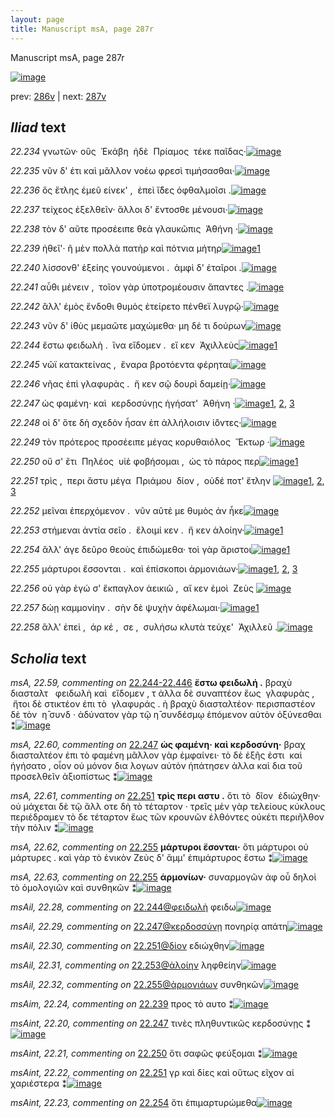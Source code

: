 ```yaml
---
layout: page
title: Manuscript msA, page 287r
---
```


Manuscript msA, page 287r

[![image](http://www.homermultitext.org/iipsrv?OBJ=IIP,1.0&FIF=/project/homer/pyramidal/deepzoom/hmt/vaimg/2017a/VA287RN_0457.tif&WID=100&CVT=JPEG)](http://www.homermultitext.org/ict2/?urn=urn:cite2:hmt:vaimg.2017a:VA287RN_0457)

prev:  [286v](../286v) | next:  [287v](../287v)

## *Iliad* text

*22.234* <a id="22.234"/> γνωτῶν· οὓς  Ἑκάβη  ἠδὲ  Πρίαμος  τέκε παῖδας·[![image](http://www.homermultitext.org/iipsrv?OBJ=IIP,1.0&FIF=/project/homer/pyramidal/deepzoom/hmt/vaimg/2017a/VA287RN_0457.tif&RGN=0.2203,0.2043,0.4425,0.02337&WID=1000&CVT=JPEG)](http://www.homermultitext.org/ict2/?urn=urn:cite2:hmt:vaimg.2017a:VA287RN_0457@0.2203,0.2043,0.4425,0.02337)

*22.235* <a id="22.235"/> νῦν δ' έτι καὶ μᾶλλον νοέω φρεσὶ τιμήσασθαι·[![image](http://www.homermultitext.org/iipsrv?OBJ=IIP,1.0&FIF=/project/homer/pyramidal/deepzoom/hmt/vaimg/2017a/VA287RN_0457.tif&RGN=0.2222,0.2260,0.3850,0.02337&WID=1000&CVT=JPEG)](http://www.homermultitext.org/ict2/?urn=urn:cite2:hmt:vaimg.2017a:VA287RN_0457@0.2222,0.2260,0.3850,0.02337)

*22.236* <a id="22.236"/> ὃς ἔτλης ἐμεῦ είνεκ' ,  ἐπεὶ ἴ̈δες ὀφθαλμοῖσι .[![image](http://www.homermultitext.org/iipsrv?OBJ=IIP,1.0&FIF=/project/homer/pyramidal/deepzoom/hmt/vaimg/2017a/VA287RN_0457.tif&RGN=0.2259,0.2461,0.3884,0.02462&WID=1000&CVT=JPEG)](http://www.homermultitext.org/ict2/?urn=urn:cite2:hmt:vaimg.2017a:VA287RN_0457@0.2259,0.2461,0.3884,0.02462)

*22.237* <a id="22.237"/> τείχεος ἐξελθεῖν· ἄλλοι δ' ἔντοσθε μένουσι·[![image](http://www.homermultitext.org/iipsrv?OBJ=IIP,1.0&FIF=/project/homer/pyramidal/deepzoom/hmt/vaimg/2017a/VA287RN_0457.tif&RGN=0.2179,0.2645,0.3884,0.02462&WID=1000&CVT=JPEG)](http://www.homermultitext.org/ict2/?urn=urn:cite2:hmt:vaimg.2017a:VA287RN_0457@0.2179,0.2645,0.3884,0.02462)

*22.238* <a id="22.238"/> τὸν δ' αῦτε προσέειπε θεὰ γλαυκῶπις  Ἀθήνη ·[![image](http://www.homermultitext.org/iipsrv?OBJ=IIP,1.0&FIF=/project/homer/pyramidal/deepzoom/hmt/vaimg/2017a/VA287RN_0457.tif&RGN=0.2148,0.2851,0.4035,0.02102&WID=1000&CVT=JPEG)](http://www.homermultitext.org/ict2/?urn=urn:cite2:hmt:vaimg.2017a:VA287RN_0457@0.2148,0.2851,0.4035,0.02102)

*22.239* <a id="22.239"/> ἠθεῖ'· ῆ μὲν πολλὰ πατὴρ καὶ πότνια μήτηρ[![image](http://www.homermultitext.org/iipsrv?OBJ=IIP,1.0&FIF=/project/homer/pyramidal/deepzoom/hmt/vaimg/2017a/VA287RN_0457.tif&RGN=0.2143,0.3021,0.3931,0.02503&WID=1000&CVT=JPEG)](http://www.homermultitext.org/ict2/?urn=urn:cite2:hmt:vaimg.2017a:VA287RN_0457@0.2143,0.3021,0.3931,0.02503)[1](#msAim_22.24)

*22.240* <a id="22.240"/> λίσσονθ' ἑξείης γουνούμενοι .  ἀμφὶ δ' ἑταῖροι .[![image](http://www.homermultitext.org/iipsrv?OBJ=IIP,1.0&FIF=/project/homer/pyramidal/deepzoom/hmt/vaimg/2017a/VA287RN_0457.tif&RGN=0.2218,0.3201,0.3931,0.02614&WID=1000&CVT=JPEG)](http://www.homermultitext.org/ict2/?urn=urn:cite2:hmt:vaimg.2017a:VA287RN_0457@0.2218,0.3201,0.3931,0.02614)

*22.241* <a id="22.241"/> αὖθι μένειν ,  τοῖον γὰρ ὑποτρομέουσιν ἅπαντες .[![image](http://www.homermultitext.org/iipsrv?OBJ=IIP,1.0&FIF=/project/homer/pyramidal/deepzoom/hmt/vaimg/2017a/VA287RN_0457.tif&RGN=0.2205,0.3415,0.4143,0.02227&WID=1000&CVT=JPEG)](http://www.homermultitext.org/ict2/?urn=urn:cite2:hmt:vaimg.2017a:VA287RN_0457@0.2205,0.3415,0.4143,0.02227)

*22.242* <a id="22.242"/> ἂλλ' ἐμὸς ἔνδοθι θυμὸς ἐτείρετο πένθεϊ λυγρῷ·[![image](http://www.homermultitext.org/iipsrv?OBJ=IIP,1.0&FIF=/project/homer/pyramidal/deepzoom/hmt/vaimg/2017a/VA287RN_0457.tif&RGN=0.2227,0.3578,0.4154,0.02642&WID=1000&CVT=JPEG)](http://www.homermultitext.org/ict2/?urn=urn:cite2:hmt:vaimg.2017a:VA287RN_0457@0.2227,0.3578,0.4154,0.02642)

*22.243* <a id="22.243"/> νῦν δ' ἰ̈θὺς μεμαῶτε μαχώμεθα· μη δέ τι δούρων[![image](http://www.homermultitext.org/iipsrv?OBJ=IIP,1.0&FIF=/project/homer/pyramidal/deepzoom/hmt/vaimg/2017a/VA287RN_0457.tif&RGN=0.2222,0.3775,0.4178,0.02503&WID=1000&CVT=JPEG)](http://www.homermultitext.org/ict2/?urn=urn:cite2:hmt:vaimg.2017a:VA287RN_0457@0.2222,0.3775,0.4178,0.02503)

*22.244* <a id="22.244"/> ἔστω φειδωλὴ .  ἵνα εἴδομεν .  εἴ κεν  Ἀχιλλεὺς[![image](http://www.homermultitext.org/iipsrv?OBJ=IIP,1.0&FIF=/project/homer/pyramidal/deepzoom/hmt/vaimg/2017a/VA287RN_0457.tif&RGN=0.2218,0.3943,0.3832,0.02752&WID=1000&CVT=JPEG)](http://www.homermultitext.org/ict2/?urn=urn:cite2:hmt:vaimg.2017a:VA287RN_0457@0.2218,0.3943,0.3832,0.02752)[1](#msAil_22.28)

*22.245* <a id="22.245"/> νῶϊ κατακτείνας ,  ἔναρα βροτόεντα φέρηται[![image](http://www.homermultitext.org/iipsrv?OBJ=IIP,1.0&FIF=/project/homer/pyramidal/deepzoom/hmt/vaimg/2017a/VA287RN_0457.tif&RGN=0.2209,0.4162,0.4112,0.02407&WID=1000&CVT=JPEG)](http://www.homermultitext.org/ict2/?urn=urn:cite2:hmt:vaimg.2017a:VA287RN_0457@0.2209,0.4162,0.4112,0.02407)

*22.246* <a id="22.246"/> νῆας ἐπὶ γλαφυρὰς .  ἤ κεν σῷ δουρὶ δαμείῃ·[![image](http://www.homermultitext.org/iipsrv?OBJ=IIP,1.0&FIF=/project/homer/pyramidal/deepzoom/hmt/vaimg/2017a/VA287RN_0457.tif&RGN=0.2203,0.4344,0.4095,0.02932&WID=1000&CVT=JPEG)](http://www.homermultitext.org/ict2/?urn=urn:cite2:hmt:vaimg.2017a:VA287RN_0457@0.2203,0.4344,0.4095,0.02932)

*22.247* <a id="22.247"/> ὡς φαμένη· καὶ  κερδοσύνῃς ἡγήσατ'  Ἀθήνη ·[![image](http://www.homermultitext.org/iipsrv?OBJ=IIP,1.0&FIF=/project/homer/pyramidal/deepzoom/hmt/vaimg/2017a/VA287RN_0457.tif&RGN=0.2161,0.4531,0.4042,0.02241&WID=1000&CVT=JPEG)](http://www.homermultitext.org/ict2/?urn=urn:cite2:hmt:vaimg.2017a:VA287RN_0457@0.2161,0.4531,0.4042,0.02241)[1](#msA_22.60), [2](#msAil_22.29), [3](#msAint_22.20)

*22.248* <a id="22.248"/> οἱ δ' ὅτε δὴ σχεδὸν ἦσαν ἐπ ἀλλήλοισιν ἰ̈όντες·[![image](http://www.homermultitext.org/iipsrv?OBJ=IIP,1.0&FIF=/project/homer/pyramidal/deepzoom/hmt/vaimg/2017a/VA287RN_0457.tif&RGN=0.2218,0.4726,0.3957,0.02199&WID=1000&CVT=JPEG)](http://www.homermultitext.org/ict2/?urn=urn:cite2:hmt:vaimg.2017a:VA287RN_0457@0.2218,0.4726,0.3957,0.02199)

*22.249* <a id="22.249"/> τὸν πρότερος προσέειπε μέγας κορυθαιόλος  Ἕκτωρ ·[![image](http://www.homermultitext.org/iipsrv?OBJ=IIP,1.0&FIF=/project/homer/pyramidal/deepzoom/hmt/vaimg/2017a/VA287RN_0457.tif&RGN=0.2179,0.4928,0.4294,0.02102&WID=1000&CVT=JPEG)](http://www.homermultitext.org/ict2/?urn=urn:cite2:hmt:vaimg.2017a:VA287RN_0457@0.2179,0.4928,0.4294,0.02102)

*22.250* <a id="22.250"/> οὔ σ' ἔτι  Πηλέος  υἱὲ φοβήσομαι ,  ὡς τὸ πάρος περ[![image](http://www.homermultitext.org/iipsrv?OBJ=IIP,1.0&FIF=/project/homer/pyramidal/deepzoom/hmt/vaimg/2017a/VA287RN_0457.tif&RGN=0.2159,0.5095,0.3808,0.02476&WID=1000&CVT=JPEG)](http://www.homermultitext.org/ict2/?urn=urn:cite2:hmt:vaimg.2017a:VA287RN_0457@0.2159,0.5095,0.3808,0.02476)[1](#msAint_22.21)

*22.251* <a id="22.251"/> τρὶς ,  περι ἄστυ μέγα  Πριάμου  δίον ,  οὐδέ ποτ' ἔτλην [![image](http://www.homermultitext.org/iipsrv?OBJ=IIP,1.0&FIF=/project/homer/pyramidal/deepzoom/hmt/vaimg/2017a/VA287RN_0457.tif&RGN=0.2139,0.5286,0.4153,0.02573&WID=1000&CVT=JPEG)](http://www.homermultitext.org/ict2/?urn=urn:cite2:hmt:vaimg.2017a:VA287RN_0457@0.2139,0.5286,0.4153,0.02573)[1](#msAil_22.30), [2](#msA_22.61), [3](#msAint_22.22)

*22.252* <a id="22.252"/> μεῖναι ἐπερχόμενον .  νῦν αῦτέ με θυμὸς ἀν ἧκε[![image](http://www.homermultitext.org/iipsrv?OBJ=IIP,1.0&FIF=/project/homer/pyramidal/deepzoom/hmt/vaimg/2017a/VA287RN_0457.tif&RGN=0.2174,0.5484,0.4064,0.02144&WID=1000&CVT=JPEG)](http://www.homermultitext.org/ict2/?urn=urn:cite2:hmt:vaimg.2017a:VA287RN_0457@0.2174,0.5484,0.4064,0.02144)

*22.253* <a id="22.253"/> στήμεναι ἀντία σεῖο .  ἕλοιμί κεν .  ἤ κεν ἁλοίην·[![image](http://www.homermultitext.org/iipsrv?OBJ=IIP,1.0&FIF=/project/homer/pyramidal/deepzoom/hmt/vaimg/2017a/VA287RN_0457.tif&RGN=0.2167,0.5674,0.4118,0.02144&WID=1000&CVT=JPEG)](http://www.homermultitext.org/ict2/?urn=urn:cite2:hmt:vaimg.2017a:VA287RN_0457@0.2167,0.5674,0.4118,0.02144)[1](#msAil_22.31)

*22.254* <a id="22.254"/> ἂλλ' άγε δεῦρο θεοὺς ἐπιδώμεθα· τοὶ γὰρ ἄριστοι[![image](http://www.homermultitext.org/iipsrv?OBJ=IIP,1.0&FIF=/project/homer/pyramidal/deepzoom/hmt/vaimg/2017a/VA287RN_0457.tif&RGN=0.2161,0.5870,0.4059,0.02365&WID=1000&CVT=JPEG)](http://www.homermultitext.org/ict2/?urn=urn:cite2:hmt:vaimg.2017a:VA287RN_0457@0.2161,0.5870,0.4059,0.02365)[1](#msAint_22.23)

*22.255* <a id="22.255"/> μάρτυροι ἔσσονται .  καὶ ἐπίσκοποι ἁρμονιάων·[![image](http://www.homermultitext.org/iipsrv?OBJ=IIP,1.0&FIF=/project/homer/pyramidal/deepzoom/hmt/vaimg/2017a/VA287RN_0457.tif&RGN=0.2157,0.6046,0.3902,0.02282&WID=1000&CVT=JPEG)](http://www.homermultitext.org/ict2/?urn=urn:cite2:hmt:vaimg.2017a:VA287RN_0457@0.2157,0.6046,0.3902,0.02282)[1](#msA_22.63), [2](#msAil_22.32), [3](#msA_22.62)

*22.256* <a id="22.256"/> οὐ γὰρ ἐγώ σ' ἔκπαγλον ἀεικιῶ ,  αἴ κεν ἐμοὶ  Ζεὺς [![image](http://www.homermultitext.org/iipsrv?OBJ=IIP,1.0&FIF=/project/homer/pyramidal/deepzoom/hmt/vaimg/2017a/VA287RN_0457.tif&RGN=0.2198,0.6235,0.3884,0.02324&WID=1000&CVT=JPEG)](http://www.homermultitext.org/ict2/?urn=urn:cite2:hmt:vaimg.2017a:VA287RN_0457@0.2198,0.6235,0.3884,0.02324)

*22.257* <a id="22.257"/> δώῃ καμμονίην .  σὴν δὲ ψυχὴν ἀφέλωμαι·[![image](http://www.homermultitext.org/iipsrv?OBJ=IIP,1.0&FIF=/project/homer/pyramidal/deepzoom/hmt/vaimg/2017a/VA287RN_0457.tif&RGN=0.2135,0.6438,0.3806,0.02172&WID=1000&CVT=JPEG)](http://www.homermultitext.org/ict2/?urn=urn:cite2:hmt:vaimg.2017a:VA287RN_0457@0.2135,0.6438,0.3806,0.02172)[1](#msA_22.64)

*22.258* <a id="22.258"/> ἂλλ' ἐπεὶ ,  άρ κέ ,  σε ,  συλήσω κλυτὰ τεύχε'  Ἀχιλλεῦ .[![image](http://www.homermultitext.org/iipsrv?OBJ=IIP,1.0&FIF=/project/homer/pyramidal/deepzoom/hmt/vaimg/2017a/VA287RN_0457.tif&RGN=0.2128,0.6604,0.3939,0.02697&WID=1000&CVT=JPEG)](http://www.homermultitext.org/ict2/?urn=urn:cite2:hmt:vaimg.2017a:VA287RN_0457@0.2128,0.6604,0.3939,0.02697)

## *Scholia* text

*msA, 22.59, commenting on* [22.244-22.446](#22.244-22.446)  <a id="msA_22.59"/> **ἔστω φειδωλή .** βραχὺ διασταλτ   φειδωλὴ καὶ  εἴδομεν , τ ἀλλα δὲ συναπτέον ἕως  γλαφυρὰς ,  ἤτοι δὲ στικτέον ἐπι τὸ  γλαφυράς . ἡ βραχὺ διασταλτέον· περισπαστέον δὲ τὸν  η̄ συνδ · ἀδύνατον γὰρ τῷ η̄ συνδέσμῳ ἑπόμενον αὐτὸν ὀξύνεσθαι ⁑[![image](http://www.homermultitext.org/iipsrv?OBJ=IIP,1.0&FIF=/project/homer/pyramidal/deepzoom/hmt/vaimg/2017a/VA287RN_0457.tif&RGN=0.6352,0.4014,0.1958,0.09696&WID=1000&CVT=JPEG)](http://www.homermultitext.org/ict2/?urn=urn:cite2:hmt:vaimg.2017a:VA287RN_0457@0.6352,0.4014,0.1958,0.09696)

*msA, 22.60, commenting on* [22.247](#22.247)  <a id="msA_22.60"/> **ὡς φαμένη· καὶ κερδοσύνη·** βραχ διασταλτέον ἐπι τὸ φαμένη μᾶλλον γὰρ ἐμφαίνει· τὸ δὲ ἑξῆς ἐστι  καὶ ἡγήσατο , οἷον οὐ μόνον δια λογων αὐτὸν ἡπάτησεν ἀλλα καὶ δια τοῦ προσελθεῖν ἀξιοπίστως ⁑[![image](http://www.homermultitext.org/iipsrv?OBJ=IIP,1.0&FIF=/project/homer/pyramidal/deepzoom/hmt/vaimg/2017a/VA287RN_0457.tif&RGN=0.6444,0.4946,0.1870,0.07925&WID=1000&CVT=JPEG)](http://www.homermultitext.org/ict2/?urn=urn:cite2:hmt:vaimg.2017a:VA287RN_0457@0.6444,0.4946,0.1870,0.07925)

*msA, 22.61, commenting on* [22.251](#22.251)  <a id="msA_22.61"/> **τρὶς περι αστυ .** ὅτι τὸ  δῖον  ἐδιώχθην· οὐ μάχεται δὲ τῷ ἄλλ οτε δὴ τὸ τέταρτον · τρεῖς μὲν γὰρ τελείους κύκλους περιέδραμεν τὸ δε τέταρτον ἕως τῶν κρουνῶν ἐλθόντες οὐκέτι περιῆλθον τὴν πόλιν ⁑[![image](http://www.homermultitext.org/iipsrv?OBJ=IIP,1.0&FIF=/project/homer/pyramidal/deepzoom/hmt/vaimg/2017a/VA287RN_0457.tif&RGN=0.6360,0.5732,0.1966,0.07773&WID=1000&CVT=JPEG)](http://www.homermultitext.org/ict2/?urn=urn:cite2:hmt:vaimg.2017a:VA287RN_0457@0.6360,0.5732,0.1966,0.07773)

*msA, 22.62, commenting on* [22.255](#22.255)  <a id="msA_22.62"/> **μάρτυροι ἔσονται·** ὅτι μάρτυροι οὐ μάρτυρες . καὶ γὰρ τὸ ἑνικὸν Ζεὺς δ' ἅμμ' ἐπιμάρτυρος ἔστω ⁑[![image](http://www.homermultitext.org/iipsrv?OBJ=IIP,1.0&FIF=/project/homer/pyramidal/deepzoom/hmt/vaimg/2017a/VA287RN_0457.tif&RGN=0.6164,0.6484,0.2041,0.06210&WID=1000&CVT=JPEG)](http://www.homermultitext.org/ict2/?urn=urn:cite2:hmt:vaimg.2017a:VA287RN_0457@0.6164,0.6484,0.2041,0.06210)

*msA, 22.63, commenting on* [22.255](#22.255)  <a id="msA_22.63"/> **ἁρμονίων·** συναρμογῶν ἀφ οὗ δηλοὶ τὸ ὁμολογιῶν καὶ συνθηκῶν ⁑[![image](http://www.homermultitext.org/iipsrv?OBJ=IIP,1.0&FIF=/project/homer/pyramidal/deepzoom/hmt/vaimg/2017a/VA287RN_0457.tif&RGN=0.2003,0.7007,0.6186,0.03001&WID=1000&CVT=JPEG)](http://www.homermultitext.org/ict2/?urn=urn:cite2:hmt:vaimg.2017a:VA287RN_0457@0.2003,0.7007,0.6186,0.03001)

*msAil, 22.28, commenting on* [22.244@φειδωλὴ](#22.244@φειδωλὴ)  <a id="msAil_22.28"/> φειδω[![image](http://www.homermultitext.org/iipsrv?OBJ=IIP,1.0&FIF=/project/homer/pyramidal/deepzoom/hmt/vaimg/2017a/VA287RN_0457.tif&RGN=0.2944,0.3907,0.03206,0.01079&WID=1000&CVT=JPEG)](http://www.homermultitext.org/ict2/?urn=urn:cite2:hmt:vaimg.2017a:VA287RN_0457@0.2944,0.3907,0.03206,0.01079)

*msAil, 22.29, commenting on* [22.247@κερδοσσύνῃ](#22.247@κερδοσσύνῃ)  <a id="msAil_22.29"/> πονηρίᾳ απάτη[![image](http://www.homermultitext.org/iipsrv?OBJ=IIP,1.0&FIF=/project/homer/pyramidal/deepzoom/hmt/vaimg/2017a/VA287RN_0457.tif&RGN=0.3911,0.4509,0.07259,0.01217&WID=1000&CVT=JPEG)](http://www.homermultitext.org/ict2/?urn=urn:cite2:hmt:vaimg.2017a:VA287RN_0457@0.3911,0.4509,0.07259,0.01217)

*msAil, 22.30, commenting on* [22.251@δίον](#22.251@δίον)  <a id="msAil_22.30"/> εδιώχθην[![image](http://www.homermultitext.org/iipsrv?OBJ=IIP,1.0&FIF=/project/homer/pyramidal/deepzoom/hmt/vaimg/2017a/VA287RN_0457.tif&RGN=0.4803,0.5267,0.04550,0.01286&WID=1000&CVT=JPEG)](http://www.homermultitext.org/ict2/?urn=urn:cite2:hmt:vaimg.2017a:VA287RN_0457@0.4803,0.5267,0.04550,0.01286)

*msAil, 22.31, commenting on* [22.253@ἁλοίην](#22.253@ἁλοίην)  <a id="msAil_22.31"/> ληφθείην[![image](http://www.homermultitext.org/iipsrv?OBJ=IIP,1.0&FIF=/project/homer/pyramidal/deepzoom/hmt/vaimg/2017a/VA287RN_0457.tif&RGN=0.5790,0.5668,0.05140,0.01881&WID=1000&CVT=JPEG)](http://www.homermultitext.org/ict2/?urn=urn:cite2:hmt:vaimg.2017a:VA287RN_0457@0.5790,0.5668,0.05140,0.01881)

*msAil, 22.32, commenting on* [22.255@ἁρμονιάων](#22.255@ἁρμονιάων)  <a id="msAil_22.32"/> συνθηκῶν[![image](http://www.homermultitext.org/iipsrv?OBJ=IIP,1.0&FIF=/project/homer/pyramidal/deepzoom/hmt/vaimg/2017a/VA287RN_0457.tif&RGN=0.5328,0.6033,0.06835,0.01549&WID=1000&CVT=JPEG)](http://www.homermultitext.org/ict2/?urn=urn:cite2:hmt:vaimg.2017a:VA287RN_0457@0.5328,0.6033,0.06835,0.01549)

*msAim, 22.24, commenting on* [22.239](#22.239)  <a id="msAim_22.24"/> προς τὸ αυτο ⁑[![image](http://www.homermultitext.org/iipsrv?OBJ=IIP,1.0&FIF=/project/homer/pyramidal/deepzoom/hmt/vaimg/2017a/VA287RN_0457.tif&RGN=0.6124,0.3037,0.06466,0.02559&WID=1000&CVT=JPEG)](http://www.homermultitext.org/ict2/?urn=urn:cite2:hmt:vaimg.2017a:VA287RN_0457@0.6124,0.3037,0.06466,0.02559)

*msAint, 22.20, commenting on* [22.247](#22.247)  <a id="msAint_22.20"/> τινὲς πληθυντικῶς κερδοσύνῃς ⁑[![image](http://www.homermultitext.org/iipsrv?OBJ=IIP,1.0&FIF=/project/homer/pyramidal/deepzoom/hmt/vaimg/2017a/VA287RN_0457.tif&RGN=0.1369,0.4548,0.07443,0.05173&WID=1000&CVT=JPEG)](http://www.homermultitext.org/ict2/?urn=urn:cite2:hmt:vaimg.2017a:VA287RN_0457@0.1369,0.4548,0.07443,0.05173)

*msAint, 22.21, commenting on* [22.250](#22.250)  <a id="msAint_22.21"/> ὅτι σαφῶς φεύξομαι ⁑[![image](http://www.homermultitext.org/iipsrv?OBJ=IIP,1.0&FIF=/project/homer/pyramidal/deepzoom/hmt/vaimg/2017a/VA287RN_0457.tif&RGN=0.1371,0.5082,0.06798,0.02573&WID=1000&CVT=JPEG)](http://www.homermultitext.org/ict2/?urn=urn:cite2:hmt:vaimg.2017a:VA287RN_0457@0.1371,0.5082,0.06798,0.02573)

*msAint, 22.22, commenting on* [22.251](#22.251)  <a id="msAint_22.22"/> γρ καὶ δίες καὶ οὕτως εῖχον αἱ χαριέστερα ⁑[![image](http://www.homermultitext.org/iipsrv?OBJ=IIP,1.0&FIF=/project/homer/pyramidal/deepzoom/hmt/vaimg/2017a/VA287RN_0457.tif&RGN=0.1347,0.5308,0.07609,0.03582&WID=1000&CVT=JPEG)](http://www.homermultitext.org/ict2/?urn=urn:cite2:hmt:vaimg.2017a:VA287RN_0457@0.1347,0.5308,0.07609,0.03582)

*msAint, 22.23, commenting on* [22.254](#22.254)  <a id="msAint_22.23"/> ὅτι ἐπιμαρτυρώμεθα[![image](http://www.homermultitext.org/iipsrv?OBJ=IIP,1.0&FIF=/project/homer/pyramidal/deepzoom/hmt/vaimg/2017a/VA287RN_0457.tif&RGN=0.1352,0.5834,0.07424,0.03485&WID=1000&CVT=JPEG)](http://www.homermultitext.org/ict2/?urn=urn:cite2:hmt:vaimg.2017a:VA287RN_0457@0.1352,0.5834,0.07424,0.03485)
